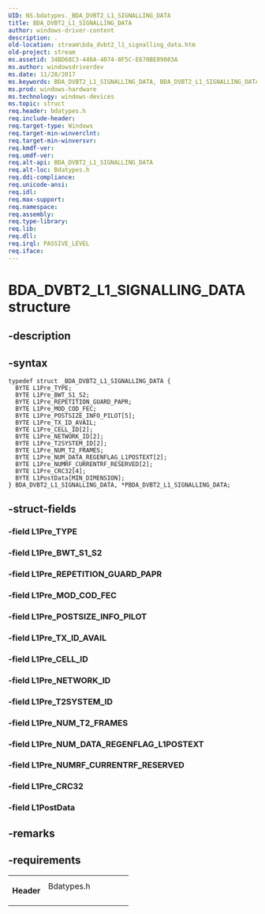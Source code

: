 ```yaml
---
UID: NS.bdatypes._BDA_DVBT2_L1_SIGNALLING_DATA
title: BDA_DVBT2_L1_SIGNALLING_DATA
author: windows-driver-content
description: .
old-location: stream\bda_dvbt2_l1_signalling_data.htm
old-project: stream
ms.assetid: 34BD68C3-446A-4074-8F5C-E670BE09083A
ms.author: windowsdriverdev
ms.date: 11/28/2017
ms.keywords: BDA_DVBT2_L1_SIGNALLING_DATA, BDA_DVBT2_L1_SIGNALLING_DATA, *PBDA_DVBT2_L1_SIGNALLING_DATA
ms.prod: windows-hardware
ms.technology: windows-devices
ms.topic: struct
req.header: bdatypes.h
req.include-header: 
req.target-type: Windows
req.target-min-winverclnt: 
req.target-min-winversvr: 
req.kmdf-ver: 
req.umdf-ver: 
req.alt-api: BDA_DVBT2_L1_SIGNALLING_DATA
req.alt-loc: Bdatypes.h
req.ddi-compliance: 
req.unicode-ansi: 
req.idl: 
req.max-support: 
req.namespace: 
req.assembly: 
req.type-library: 
req.lib: 
req.dll: 
req.irql: PASSIVE_LEVEL
req.iface: 
---
```


# BDA_DVBT2_L1_SIGNALLING_DATA structure



## -description
<p></p>


## -syntax

````
typedef struct _BDA_DVBT2_L1_SIGNALLING_DATA {
  BYTE L1Pre_TYPE;
  BYTE L1Pre_BWT_S1_S2;
  BYTE L1Pre_REPETITION_GUARD_PAPR;
  BYTE L1Pre_MOD_COD_FEC;
  BYTE L1Pre_POSTSIZE_INFO_PILOT[5];
  BYTE L1Pre_TX_ID_AVAIL;
  BYTE L1Pre_CELL_ID[2];
  BYTE L1Pre_NETWORK_ID[2];
  BYTE L1Pre_T2SYSTEM_ID[2];
  BYTE L1Pre_NUM_T2_FRAMES;
  BYTE L1Pre_NUM_DATA_REGENFLAG_L1POSTEXT[2];
  BYTE L1Pre_NUMRF_CURRENTRF_RESERVED[2];
  BYTE L1Pre_CRC32[4];
  BYTE L1PostData[MIN_DIMENSION];
} BDA_DVBT2_L1_SIGNALLING_DATA, *PBDA_DVBT2_L1_SIGNALLING_DATA;
````


## -struct-fields
<dl>

### -field <b>L1Pre_TYPE</b>

<dd></dd>

### -field <b>L1Pre_BWT_S1_S2</b>

<dd></dd>

### -field <b>L1Pre_REPETITION_GUARD_PAPR</b>

<dd></dd>

### -field <b>L1Pre_MOD_COD_FEC</b>

<dd></dd>

### -field <b>L1Pre_POSTSIZE_INFO_PILOT</b>

<dd></dd>

### -field <b>L1Pre_TX_ID_AVAIL</b>

<dd></dd>

### -field <b>L1Pre_CELL_ID</b>

<dd></dd>

### -field <b>L1Pre_NETWORK_ID</b>

<dd></dd>

### -field <b>L1Pre_T2SYSTEM_ID</b>

<dd></dd>

### -field <b>L1Pre_NUM_T2_FRAMES</b>

<dd></dd>

### -field <b>L1Pre_NUM_DATA_REGENFLAG_L1POSTEXT</b>

<dd></dd>

### -field <b>L1Pre_NUMRF_CURRENTRF_RESERVED</b>

<dd></dd>

### -field <b>L1Pre_CRC32</b>

<dd></dd>

### -field <b>L1PostData</b>

<dd></dd>
</dl>

## -remarks


## -requirements
<table>
<tr>
<th width="30%">
<p>Header</p>
</th>
<td width="70%">
<dl>
<dt>Bdatypes.h</dt>
</dl>
</td>
</tr>
</table>